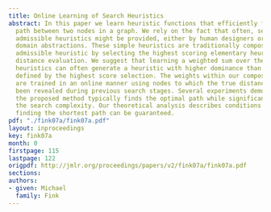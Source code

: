 ```yaml
---
title: Online Learning of Search Heuristics
abstract: In this paper we learn heuristic functions that efficiently find the shortest
  path between two nodes in a graph. We rely on the fact that often, several elementary
  admissible heuristics might be provided, either by human designers or from formal
  domain abstractions. These simple heuristics are traditionally composed into a new
  admissible heuristic by selecting the highest scoring elementary heuristic in each
  distance evaluation. We suggest that learning a weighted sum over the elementary
  heuristics can often generate a heuristic with higher dominance than the heuristic
  defined by the highest score selection. The weights within our composite heuristic
  are trained in an online manner using nodes to which the true distance has already
  been revealed during previous search stages. Several experiments demonstrate that
  the proposed method typically finds the optimal path while significantly reducing
  the search complexity. Our theoretical analysis describes conditions under which
  finding the shortest path can be guaranteed.
pdf: "./fink07a/fink07a.pdf"
layout: inproceedings
key: fink07a
month: 0
firstpage: 115
lastpage: 122
origpdf: http://jmlr.org/proceedings/papers/v2/fink07a/fink07a.pdf
sections: 
authors:
- given: Michael
  family: Fink
---
```

